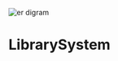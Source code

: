 ![er digram](https://github.com/rajsaurabh78/LibrarySystem/assets/108000350/cc5b7aef-0052-4e2f-a67f-22d244baa393)
# LibrarySystem
